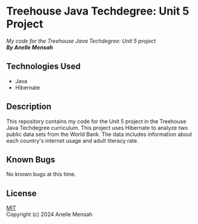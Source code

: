 # Treehouse Java Techdegree: Unit 5 Project
_My code for the Treehouse Java Techdegree: Unit 5 project_
\
_**By Anelle Mensah**_

## Technologies Used
* Java
* Hibernate

## Description
This repository contains my code for the Unit 5 project in the Treehouse Java Techdegree curriculum. This project uses Hibernate to analyze two public data sets from the World Bank. The data includes information about each country's internet usage and adult literacy rate.

## Known Bugs
No known bugs at this time.

## License
[MIT](https://choosealicense.com/licenses/mit/#)
\
Copyright (c) 2024 Anelle Mensah
